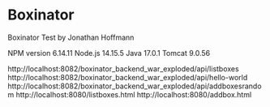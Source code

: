 # Boxinator
Boxinator Test
by Jonathan Hoffmann


NPM version 6.14.11
Node.js 14.15.5
Java 17.0.1
Tomcat 9.0.56


http://localhost:8082/boxinator_backend_war_exploded/api/listboxes
http://localhost:8082/boxinator_backend_war_exploded/api/hello-world
http://localhost:8082/boxinator_backend_war_exploded/api/addboxesrandom
http://localhost:8080/listboxes.html
http://localhost:8080/addbox.html
